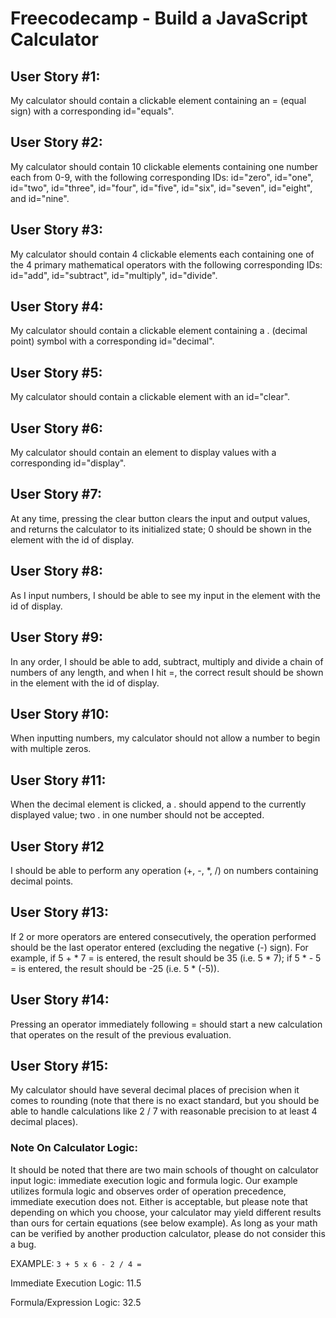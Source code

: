# Freecodecamp - Build a JavaScript Calculator


## User Story #1: 
My calculator should contain a clickable element containing an = (equal sign) with a corresponding id="equals".

## User Story #2:
My calculator should contain 10 clickable elements containing one number each from 0-9, with the following corresponding IDs: id="zero", id="one", id="two", id="three", id="four", id="five", id="six", id="seven", id="eight", and id="nine".

## User Story #3: 
My calculator should contain 4 clickable elements each containing one of the 4 primary mathematical operators with the following corresponding IDs: id="add", id="subtract", id="multiply", id="divide".

## User Story #4: 
My calculator should contain a clickable element containing a . (decimal point) symbol with a corresponding id="decimal".

## User Story #5: 
My calculator should contain a clickable element with an id="clear".

## User Story #6: 
My calculator should contain an element to display values with a corresponding id="display".

## User Story #7: 
At any time, pressing the clear button clears the input and output values, and returns the calculator to its initialized state; 0 should be shown in the element with the id of display.

## User Story #8: 
As I input numbers, I should be able to see my input in the element with the id of display.

## User Story #9: 
In any order, I should be able to add, subtract, multiply and divide a chain of numbers of any length, and when I hit =, the correct result should be shown in the element with the id of display.

## User Story #10: 
When inputting numbers, my calculator should not allow a number to begin with multiple zeros.

## User Story #11: 
When the decimal element is clicked, a . should append to the currently displayed value; two . in one number should not be accepted.

## User Story #12 
I should be able to perform any operation (+, -, *, /) on numbers containing decimal points.

## User Story #13: 
If 2 or more operators are entered consecutively, the operation performed should be the last operator entered (excluding the negative (-) sign). For example, if 5 + * 7 = is entered, the result should be 35 (i.e. 5 * 7); if 5 * - 5 = is entered, the result should be -25 (i.e. 5 * (-5)).

## User Story #14: 
Pressing an operator immediately following = should start a new calculation that operates on the result of the previous evaluation.

## User Story #15:
My calculator should have several decimal places of precision when it comes to rounding (note that there is no exact standard, but you should be able to handle calculations like 2 / 7 with reasonable precision to at least 4 decimal places).

### Note On Calculator Logic: 
It should be noted that there are two main schools of thought on calculator input logic: immediate execution logic and formula logic. Our example utilizes formula logic and observes order of operation precedence, immediate execution does not. Either is acceptable, but please note that depending on which you choose, your calculator may yield different results than ours for certain equations (see below example). As long as your math can be verified by another production calculator, please do not consider this a bug.

EXAMPLE: ```3 + 5 x 6 - 2 / 4 =```

Immediate Execution Logic: 11.5

Formula/Expression Logic: 32.5
